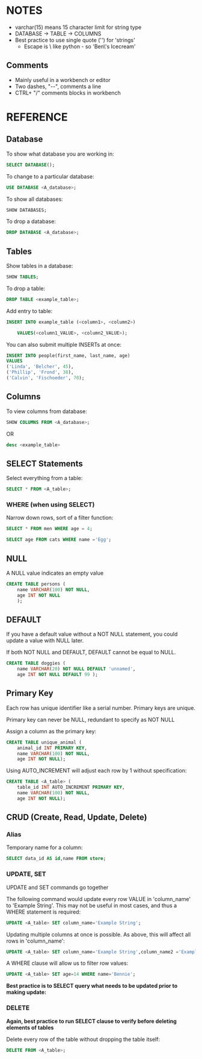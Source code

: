 # NOTES

- varchar(15) means 15 character limit for string type
- DATABASE -> TABLE -> COLUMNS
- Best practice to use single quote ('') for 'strings' 
  - Escape is \ like python - so 'Ben\\'s Icecream'


## Comments 

- Mainly useful in a workbench or editor
- Two dashes, "--", comments a line
- CTRL+ "/" comments blocks in workbench

# REFERENCE

## Database

To show what database you are working in:

```sql
SELECT DATABASE();
```

To change to a particular database:

```sql
USE DATABASE <A_database>;
```

To show all databases:

```sql
SHOW DATABASES;
```

To drop a database:

```sql
DROP DATABASE <A_database>;
```

## Tables

Show tables in a database:

```sql
SHOW TABLES;
```

To drop a table:

```sql
DROP TABLE <example_table>; 
```

Add entry to table:

```sql
INSERT INTO example_table (<column1>, <column2>)

	VALUES(<column1_VALUE>, <column2_VALUE>);			
```

You can also submit multiple INSERTs at once:

```sql
INSERT INTO people(first_name, last_name, age)
VALUES    
('Linda', 'Belcher', 45),    
('Phillip', 'Frond', 38),    
('Calvin', 'Fischoeder', 70);
```

## Columns

To view columns from database:

```sql
SHOW COLUMNS FROM <A_database>;  
```

OR

```sql
desc <example_table>
```

## SELECT Statements 

Select everything from a table:

```sql
SELECT * FROM <A_table>;
```

### WHERE (when using SELECT)

Narrow down rows, sort of a filter function:

```sql
SELECT * FROM men WHERE age = 4;
```

```sql
SELECT age FROM cats WHERE name ='Egg';
```

## NULL

A NULL value indicates an empty value

```sql
CREATE TABLE persons (    
	name VARCHAR(100) NOT NULL,    
	age INT NOT NULL
	);
```

## DEFAULT 

If you have a default value without a NOT NULL statement, you could update a value with NULL later. 

If both NOT NULL and DEFAULT, DEFAULT cannot be equal to NULL.

```sql
CREATE TABLE doggies (        
	name VARCHAR(20) NOT NULL DEFAULT 'unnamed',        
	age INT NOT NULL DEFAULT 99 );
```

## Primary Key

Each row has unique identifier like a serial number. Primary keys are unique. 

Primary key can never be NULL, redundant to specify as NOT NULL

Assign a column as the primary key:

```sql
CREATE TABLE unique_animal (	
	animal_id INT PRIMARY KEY,    
	name VARCHAR(100) NOT NULL,    
	age INT NOT NULL);
```

Using AUTO_INCREMENT will adjust each row by 1 without specification:

```sql
CREATE TABLE <A_table> (    
	table_id INT AUTO_INCREMENT PRIMARY KEY,    
	name VARCHAR(100) NOT NULL,    
	age INT NOT NULL);
```

## CRUD (Create, Read, Update, Delete)

### Alias 

Temporary name for a column:

```sql
SELECT data_id AS id,name FROM store;
```

### UPDATE, SET

UPDATE and SET commands go together

The following command would update every row VALUE in 'column_name' to 'Example String'. This may not be useful in most cases, and thus a WHERE statement is required:

```sql
UPDATE <A_table> SET column_name='Example String';
```

Updating multiple columns at once is possible. As above, this will affect all rows in 'column_name':

```sql
UPDATE <A_table> SET column_name='Example String',column_name2 ='Example String2';
```

A WHERE clause will allow us to filter row values:

```sql
UPDATE <A_table> SET age=14 WHERE name='Bennie';
```

**Best practice is to SELECT query what needs to be updated prior to making update:**

### DELETE

**Again, best practice to run SELECT clause to verify before deleting elements of tables**

Delete every row of the table without dropping the table itself:

```sql
DELETE FROM <A_table>;
```

